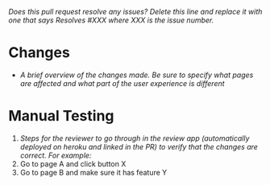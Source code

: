 *Does this pull request resolve any issues?  Delete this line and replace it with one that says Resolves #XXX where XXX is the issue number.*

# Changes

- *A brief overview of the changes made.  Be sure to specify what pages are affected and what part of the user experience is different*

# Manual Testing

1. *Steps for the reviewer to go through in the review app (automatically deployed on heroku and linked in the PR) to verify that the changes are correct.  For example:*
2. Go to page A and click button X
3. Go to page B and make sure it has feature Y
